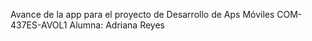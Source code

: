 Avance de la app para el proyecto de Desarrollo de Aps Móviles COM-437ES-AVOL1 
Alumna: Adriana Reyes 

